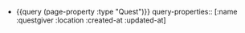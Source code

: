 - {{query (page-property :type "Quest")}}
  query-properties:: [:name :questgiver :location :created-at :updated-at]